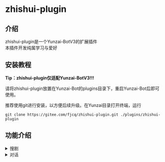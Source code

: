 # zhishui-plugin  

## 介绍  
zhishui-plugin是一个Yunzai-BotV3的扩展插件  
本插件开发纯属学习与爱好  

## 安装教程  
**Tip：zhishui-plugin仅适配Yunzai-BotV3!!!**  

请将zhishui-plugin放置在Yunzai-Bot的plugins目录下，重启Yunzai-Bot后即可使用。 

推荐使用git进行安装，以方便后续升级。在Yunzai目录打开终端，运行  

```
git clone https://gitee.com/fjcq/zhishui-plugin.git ./plugins/zhishui-plugin  
```


## 功能介绍  

<details>
  <summary>搜剧</summary>

- `#搜剧+剧名`  
  根据剧名进行搜索  

- `#取消搜剧`  
  取消当前的[#搜剧]  

- `#下一页`  
  `#搜剧`结果过多时，将会分页显示，使用此命令查看下一页  

- `#看剧+数字`  
  `#搜剧`之后，选择要看的影视剧  
  
- `#选剧+数字`  
  `#看剧`之后，选择要观看的资源  
  
- `#线路+数字`  
  `#看剧`之后，可以根据需要切换到不同的播放线路  

- `#设置搜剧接口`+数字  
  切换搜索接口  

- `#查看搜剧接口`  
  查看可用的搜剧接口  

- `#添加搜剧接口`
  未完成，敬请期待  

</details>

<details>
  <summary>对话</summary>  
  使用Bing或者chatGPT进行AI对话  

- `#必应开关`  
  切换[开启/关闭]必应对话，如果要启用必应，同时还需要设置好必应cookie。  

- `#设置必应ck`  
  必应cookie需自行提供，否则无法使用必应对话。  
  cookie必须包含 `_U`字段，例如： `#设置必应ck _U=*********`  

- `#查看必应ck`  
  可查看当前的必应cookie 

</details>